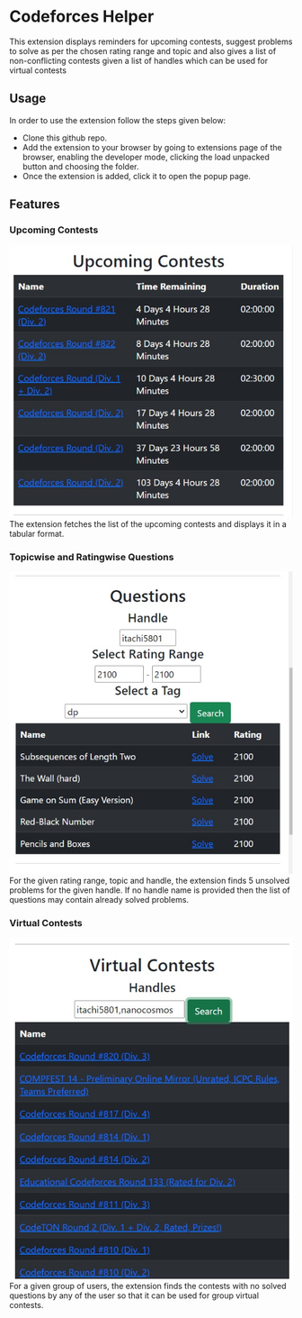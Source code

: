 # Codeforces Helper

This extension displays reminders for upcoming contests, suggest problems to solve as per the chosen rating range and topic and also gives a list of non-conflicting contests given a list of handles which can be used for virtual contests <br>


## Usage

In order to use the extension follow the steps given below:

- Clone this github repo.
- Add the extension to your browser by going to extensions page of the browser, enabling the developer mode, clicking the load unpacked button and choosing the folder.
- Once the extension is added, click it to open the popup page.

## Features

### Upcoming Contests
![1](media/upcomingcontests.jpeg)
The extension fetches the list of the upcoming contests and displays it in a tabular format.

### Topicwise and Ratingwise Questions
![2](media/questions.jpeg)
For the given rating range, topic and handle, the extension finds 5 unsolved problems for the given handle. If no handle name is provided then the list of questions may contain already solved problems.
### Virtual Contests
![3](media/virtualcontests.jpeg)
For a given group of users, the extension finds the contests with no solved questions by any of the user so that it can be used for group virtual contests.




